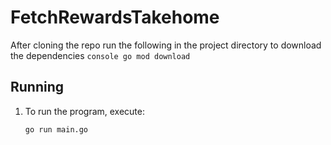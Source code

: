 # FetchRewardsTakehome
After cloning the repo run the following in the project directory to download the dependencies
    ```console
    go mod download
    ```
  
## Running

1. To run the program, execute:
    ```console
    go run main.go
    ```
